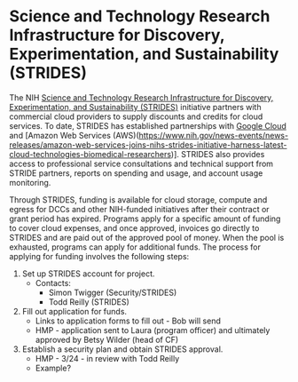 # Science and Technology Research Infrastructure for Discovery, Experimentation, and Sustainability (STRIDES)

The NIH [Science and Technology Research Infrastructure for Discovery, Experimentation, and Sustainability (STRIDES)](https://datascience.nih.gov/strides) initiative partners with commercial cloud providers to supply discounts and credits for cloud services. To date, STRIDES has established partnerships with [Google Cloud](https://www.nih.gov/news-events/news-releases/nih-makes-strides-accelerate-discoveries-cloud) and [Amazon Web Services (AWS)(https://www.nih.gov/news-events/news-releases/amazon-web-services-joins-nihs-strides-initiative-harness-latest-cloud-technologies-biomedical-researchers)]. STRIDES also provides access to professional service consultations and technical support from STRIDE partners, reports on spending and usage, and account usage monitoring.

Through STRIDES, funding is available for cloud storage, compute and egress for DCCs and other NIH-funded initiatives after their contract or grant period has expired. Programs apply for a specific amount of funding to cover cloud expenses, and once approved, invoices go directly to STRIDES and are paid out of the approved pool of money. When the pool is exhausted, programs can apply for additional funds. The process for applying for funding involves the following steps:

1. Set up STRIDES account for project.
    - Contacts:
        - Simon Twigger (Security/STRIDES)
        - Todd Reilly (STRIDES)
2. Fill out application for funds.
    - Links to application forms to fill out - Bob will send
    - HMP - application sent to Laura (program officer) and ultimately approved by Betsy Wilder (head of CF)
3. Establish a security plan and obtain STRIDES approval.
    - HMP - 3/24 - in review with Todd Reilly
    - Example?
